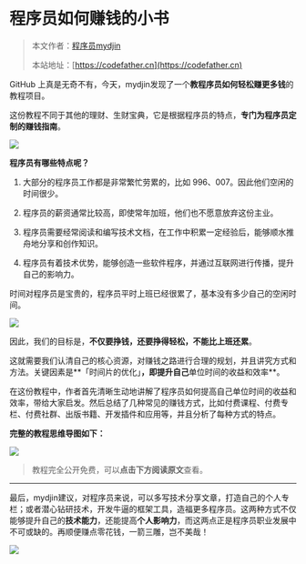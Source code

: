 # 程序员如何赚钱的小书

> 本文作者：[程序员mydjin](https://yuyuanweb.feishu.cn/wiki/Abldw5WkjidySxkKxU2cQdAtnah)
>
> 本站地址：[https://codefather.cn](https://codefather.cn)

GitHub 上真是无奇不有，今天，mydjin发现了一个**教程序员如何轻松赚更多钱**的教程项目。

这份教程不同于其他的理财、生财宝典，它是根据程序员的特点，**专门为程序员定制的赚钱指南**。

![](https://pic.yupi.icu/5563/202311091029884.jpeg)

**程序员有哪些特点呢？**

1. 大部分的程序员工作都是非常繁忙劳累的，比如 996、007。因此他们空闲的时间很少。

2. 程序员的薪资通常比较高，即使常年加班，他们也不愿意放弃这份主业。

3. 程序员需要经常阅读和编写技术文档，在工作中积累一定经验后，能够顺水推舟地分享和创作知识。

4. 程序员有着技术优势，能够创造一些软件程序，并通过互联网进行传播，提升自己的影响力。

时间对程序员是宝贵的，程序员平时上班已经很累了，基本没有多少自己的空闲时间。

![](https://pic.yupi.icu/5563/202311091029073.png)

因此，我们的目标是，**不仅要挣钱，还要挣得轻松，不能比上班还累**。

这就需要我们认清自己的核心资源，对赚钱之路进行合理的规划，并且讲究方式和方法。关键因素是**「时间片的优化」**，即提升自己**单位时间的收益和效率**。

在这份教程中，作者首先清晰生动地讲解了程序员如何提高自己单位时间的收益和效率，带给大家启发。然后总结了几种常见的赚钱方式，比如付费课程、付费专栏、付费社群、出版书籍、开发插件和应用等，并且分析了每种方式的特点。

**完整的教程思维导图如下：**



![](https://pic.yupi.icu/5563/202311091029919.jpeg)



> 教程完全公开免费，可以**点击下方阅读原文**查看。

------

最后，mydjin建议，对程序员来说，可以多写技术分享文章，打造自己的个人专栏；或者潜心钻研技术，开发牛逼的框架工具，造福更多程序员。这两种方式不仅能够提升自己的**技术能力**，还能提高**个人影响力**，而这两点正是程序员职业发展中不可或缺的。再顺便赚点零花钱，一箭三雕，岂不美哉！

![](https://pic.yupi.icu/5563/202311091029893.jpeg)
